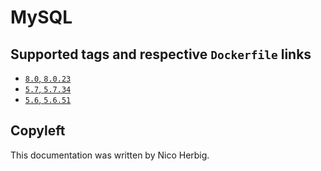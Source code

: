 # MySQL

## Supported tags and respective `Dockerfile` links

 * [`8.0`, `8.0.23`](https://github.com/nicoherbigio/docker-mysql/blob/master/8.0/debian/default/Dockerfile)
 * [`5.7`, `5.7.34`](https://github.com/nicoherbigio/docker-mysql/blob/master/5.7/debian/default/Dockerfile)
 * [`5.6`, `5.6.51`](https://github.com/nicoherbigio/docker-mysql/blob/master/5.6/debian/default/Dockerfile)

## Copyleft

This documentation was written by Nico Herbig.
